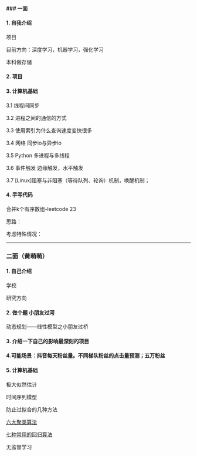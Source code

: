 #### ### 一面

#### 1. 自我介绍

项目

目前方向：深度学习，机器学习，强化学习

本科做存储

#### 2. 项目


#### 3. 计算机基础

3.1 线程间同步

3.2 进程之间的通信的方式

3.3 使用索引为什么查询速度变快很多

3.4 网络 同步io与异步io

3.5 Python 多进程与多线程

3.6 事件触发 边缘触发，水平触发

3.7 [Linux]阻塞与非阻塞（等待队列、轮询）机制，唤醒机制；


#### 4. 手写代码

合并k个有序数组-leetcode 23

思路：

考虑特殊情况：



---

### 二面（黄萌萌）

#### 1. 自己介绍

学校

研究方向

#### 2. 做个题 小朋友过河

动态规划——线性模型之小朋友过桥

#### 3. 介绍一下自己的影响最深刻的项目


#### 4.可能场景：抖音每天粉丝量。不同梯队粉丝的点击量预测；五万粉丝

#### 5. 计算机基础

极大似然估计

时间序列模型

防止过拟合的几种方法

[六大聚类算法](<https://blog.csdn.net/zengxiantao1994/article/details/72787849>)

[七种常用的回归算法](<https://cloud.tencent.com/developer/article/1102103>)

无监督学习